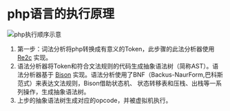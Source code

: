 # php语言的执行原理
![php执行顺序示意](https://oushuifa.github.io/doc/image/exec.png)
1. 第一步：词法分析将php转换成有意义的Token，此步骤的此法分析器使用 [Re2c](http://re2c.org/) 实现。
2. 语法分析器将Token和符合文法规则的代码生成抽象语法树（简称AST）。语法分析器基于 [Bison](https://www.gnu.org/software/bison/) 实现。语法分析使用了BNF（Backus-NaurForm,巴科斯范式）来表达文法规则，Bison借助状态机、
状态转移表和压栈、出栈等一系列操作，生成抽象语法树。
3. 上步的抽象语法树生成对应的opcode，并被虚拟机执行。